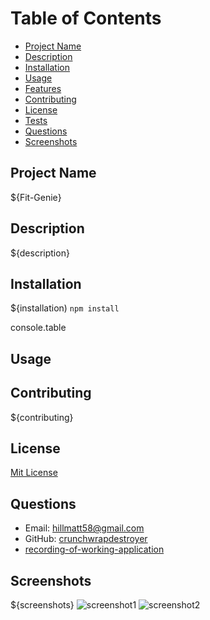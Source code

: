 # Table of Contents
- [Project Name](#project-name)
- [Description](#description)
- [Installation](#installation)
- [Usage](#usage)
- [Features](#features)
- [Contributing](#contributing)
- [License](#license)
- [Tests](#tests)
- [Questions](#questions)
- [Screenshots](#screenshots)
## Project Name
${Fit-Genie}
## Description
${description}


## Installation
${installation)
<code>npm install</code>

console.table
## Usage


## Contributing
${contributing}
## License
[Mit License](https://choosealicense.com/licenses/mit/#)
## Questions
- Email: [hillmatt58@gmail.com]()
- GitHub: [crunchwrapdestroyer]()
- [recording-of-working-application]()
## Screenshots
${screenshots}
![screenshot1]()
![screenshot2]()

